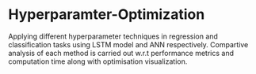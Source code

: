 # Hyperparamter-Optimization
Applying different hyperparameter techniques in regression and classification tasks using LSTM model and ANN respectively.
Compartive analysis of each method is carried out w.r.t performance metrics and computation time along with optimisation visualization.
